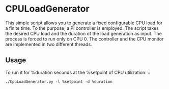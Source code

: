 CPULoadGenerator
================

This simple script allows you to generate a fixed configurable CPU load for a finite time. To the purpose, a PI controller is employed. 
The script takes the desired CPU load and the duration of the load generation as input. The process is forced to run only on CPU 0. The controller and the CPU monitor are implemented in two different threads.

Usage
-------------
To run it for %duration seconds at the %setpoint of CPU utilization: ::
	
	./CpuLoadGenerator.py -l %setpoint -d %duration

